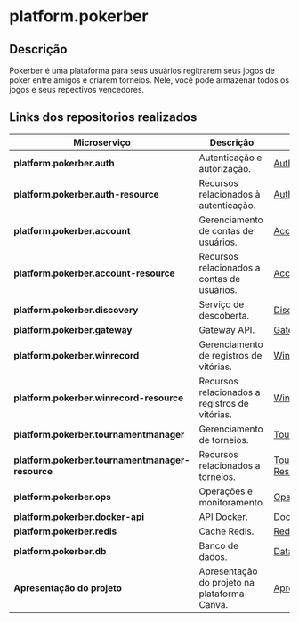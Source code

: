 # platform.pokerber



## Descrição
  Pokerber é uma plataforma para seus usuários regitrarem seus jogos de poker entre amigos e criarem torneios. Nele, você pode armazenar todos os jogos e seus repectivos vencedores.

## Links dos repositorios realizados
| **Microserviço**                     | **Descrição**                                             | **Link**                                                                                                                                |
|--------------------------------------|-----------------------------------------------------------|-----------------------------------------------------------------------------------------------------------------------------------------|
| **platform.pokerber.auth**           | Autenticação e autorização.                               | [Auth](https://github.com/Enzoq2202/platform.pokerber.auth)                                                                             |
| **platform.pokerber.auth-resource**  | Recursos relacionados à autenticação.                     | [Auth-Resource](https://github.com/Enzoq2202/platform.pokerber.auth-resource)                                                           |
| **platform.pokerber.account**        | Gerenciamento de contas de usuários.                      | [Account](https://github.com/Enzoq2202/platform.pokerber.account)                                                                       |
| **platform.pokerber.account-resource**| Recursos relacionados a contas de usuários.               | [Account-Resource](https://github.com/Enzoq2202/platform.pokerber.account-resource)                                                     |
| **platform.pokerber.discovery**      | Serviço de descoberta.                                    | [Discovery](https://github.com/Enzoq2202/platform.pokerber.discovery)                                                                   |
| **platform.pokerber.gateway**        | Gateway API.                                              | [Gateway](https://github.com/Enzoq2202/platform.pokerber.gateway)                                                                       |
| **platform.pokerber.winrecord**      | Gerenciamento de registros de vitórias.                   | [WinRecord](https://github.com/Enzoq2202/platform.pokerber.winrecord)                                                                   |
| **platform.pokerber.winrecord-resource** | Recursos relacionados a registros de vitórias.         | [WinRecord-Resource](https://github.com/Enzoq2202/platform.pokerber.winrecord-resource)                                                 |
| **platform.pokerber.tournamentmanager** | Gerenciamento de torneios.                              | [TournamentManager](https://github.com/Enzoq2202/platform.pokerber.tournamentmanager)                                                   |
| **platform.pokerber.tournamentmanager-resource** | Recursos relacionados a torneios.                       | [TournamentManager-Resource](https://github.com/Enzoq2202/platform.pokerber.tournamentmanager-resource)                                 |
| **platform.pokerber.ops**            | Operações e monitoramento.                                | [Ops](https://github.com/Enzoq2202/platform.pokerber.ops)                                                                               |
| **platform.pokerber.docker-api**     | API Docker.                                               | [Docker-API](https://github.com/Enzoq2202/platform.pokerber.docker-api)                                                                 |
| **platform.pokerber.redis**          | Cache Redis.                                              | [Redis](https://github.com/Eduardosmb/platform.pokerber.redis)                                                                          |
| **platform.pokerber.db**             | Banco de dados.                                           | [DataBase](https://github.com/Eduardosmb/platform.pokerber.db)                                                                          |
| **Apresentação do projeto**          | Apresentação do projeto na plataforma Canva.              | [Apresentação](https://www.canva.com/design/DAGGGXLnmVs/KKME0AYe1xUHW4zEkc6RXg/edit?utm_content=DAGGGXLnmVs&utm_campaign=designshare&utm_medium=link2&utm_source=sharebutton) |
